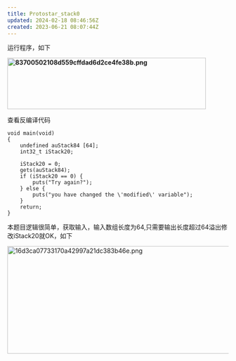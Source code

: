 ```yaml
---
title: Protostar_stack0
updated: 2024-02-18 08:46:56Z
created: 2023-06-21 08:07:44Z
---
```


运行程序，如下

**<img src="https://cdn.jsdelivr.net/gh/DarkLord-W/CloudImages@main/images/83700502108d559cffdad6d2ce4fe38b.png" alt="83700502108d559cffdad6d2ce4fe38b.png" width="452" height="117" class="jop-noMdConv">**

查看反编译代码

```
void main(void)
{
    undefined auStack84 [64];
    int32_t iStack20;
    
    iStack20 = 0;
    gets(auStack84);
    if (iStack20 == 0) {
        puts("Try again?");
    } else {
        puts("you have changed the \'modified\' variable");
    }
    return;
}
```

本题目逻辑很简单，获取输入，输入数组长度为64,只需要输出长度超过64溢出修改iStack20就OK，如下

<img src="https://cdn.jsdelivr.net/gh/DarkLord-W/CloudImages@main/images/16d3ca07733170a42997a21dc383b46e.png" alt="16d3ca07733170a42997a21dc383b46e.png" width="952" height="245" class="jop-noMdConv">